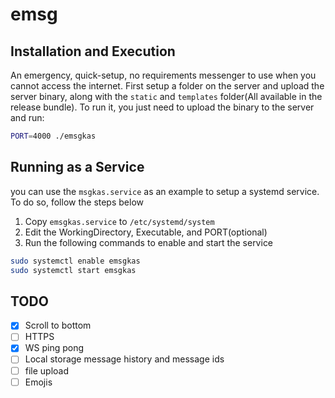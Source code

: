 # emsg

## Installation and Execution

An emergency, quick-setup, no requirements messenger to use when you cannot access the internet.
First setup a folder on the server and upload the server binary, along with
the `static` and `templates` folder(All available in the release bundle).
To run it, you just need to upload the binary to the server and run:

```bash
PORT=4000 ./emsgkas
```

## Running as a Service

you can use the `msgkas.service` as an example to setup a systemd service. To do so, follow the steps below

1. Copy `emsgkas.service` to `/etc/systemd/system`
2. Edit the WorkingDirectory, Executable, and PORT(optional)
3. Run the following commands to enable and start the service

```bash
sudo systemctl enable emsgkas
sudo systemctl start emsgkas
```

## TODO

- [x] Scroll to bottom
- [ ] HTTPS
- [x] WS ping pong
- [ ] Local storage message history and message ids
- [ ] file upload
- [ ] Emojis
